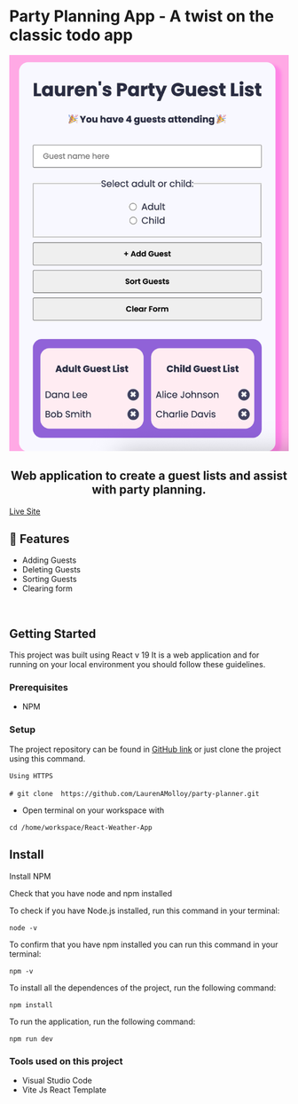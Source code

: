 # Party Planning App - A twist on the classic todo app
![Party Planning](party-planning1.png)


<h2 align="center">Web application to create a guest lists and assist with party planning.</h2> 

[Live Site](https://party-planner-dh6c.onrender.com/)

## 🚀 Features
- Adding Guests
- Deleting Guests
- Sorting Guests
- Clearing form
<br/>


## Getting Started

This project was built using React v 19 It is a web application and for running on your local environment you should follow these guidelines.


### Prerequisites

- NPM 

### Setup


The project repository can be found in [GitHub link](https://github.com/LaurenAMolloy/party-planner) or just clone the project using this command. 


```
Using HTTPS

# git clone  https://github.com/LaurenAMolloy/party-planner.git
```

+ Open terminal on your workspace with

```
cd /home/workspace/React-Weather-App
```

## Install

Install NPM

Check that you have node and npm installed

To check if you have Node.js installed, run this command in your terminal:

```
node -v
```

To confirm that you have npm installed you can run this command in your terminal:

```
npm -v
```

To install all the dependences of the project, run the following command:

```
npm install
```

To run the application, run the following command:

```
npm run dev
```

### Tools used on this project

- Visual Studio Code
- Vite Js React Template

<br/>

